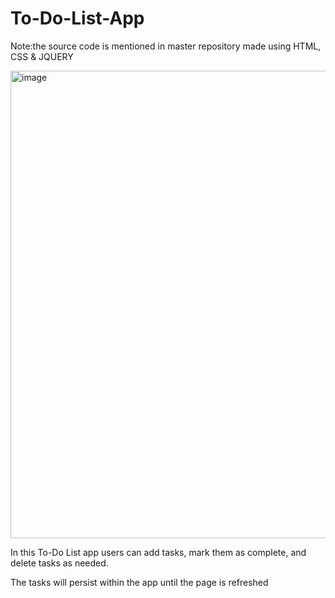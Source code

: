 # To-Do-List-App
Note:the source code is mentioned in master repository 
made using HTML, CSS &amp; JQUERY

<img width="748" alt="image" src="https://github.com/RabadeJanhvi-45/To-Do-List-App/assets/91745609/8e1b8c99-6858-4ddd-9f52-f03916483395">

In this To-Do List app users can add tasks, mark them as complete, and delete tasks as needed. 

The tasks will persist within the app until the page is refreshed
